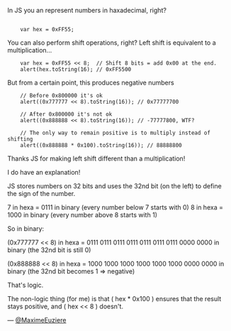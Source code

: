 In JS you an represent numbers in haxadecimal, right?

<code>
    var hex = 0xFF55;
</code>

You can also perform shift operations, right?
Left shift is equivalent to a multiplication...

```
    var hex = 0xFF55 << 8;  // Shift 8 bits = add 0x00 at the end.
    alert(hex.toString(16); // 0xFF5500
```

But from a certain point, this produces negative numbers

```
    // Before 0x800000 it's ok
    alert((0x777777 << 8).toString(16)); // 0x77777700

    // After 0x800000 it's not ok
    alert((0x888888 << 8).toString(16)); // -77777800, WTF?

    // The only way to remain positive is to multiply instead of shifting
    alert((0x888888 * 0x100).toString(16)); // 88888800
```

Thanks JS for making left shift different than a multiplication!

I do have an explanation!

JS stores numbers on 32 bits and uses the 32nd bit (on the left) to define the sign of the number.

7 in hexa = 0111 in binary (every number below 7 starts with 0)
8 in hexa = 1000 in binary (every number above 8 starts with 1)

So in binary:

(0x777777 << 8) in hexa = 0111 0111 0111 0111 0111 0111 0111 0000 0000 in binary  (the 32nd bit is still 0)

(0x888888 << 8) in hexa = 1000 1000 1000 1000 1000 1000 0000 0000 in binary  (the 32nd bit becomes 1 => negative)

That's logic.

The non-logic thing (for me) is that ( hex * 0x100 ) ensures that the result stays positive, and ( hex << 8 ) doesn't.

— [@MaximeEuziere](https://twitter.com/MaximeEuziere)
